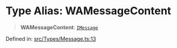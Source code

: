 # Type Alias: WAMessageContent

> **WAMessageContent**: [`IMessage`](../namespaces/proto/interfaces/IMessage.md)

Defined in: [src/Types/Message.ts:13](https://github.com/Fokusdotid/Baileys/blob/8399cb6fd4e55090cdf57b06ffaae3e8a88880fe/src/Types/Message.ts#L13)
